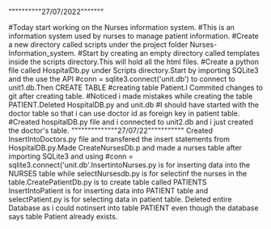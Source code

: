   """"""""""27/07/2022"""""""
  
#Today  start working on the Nurses information system.
#This is an information system used by nurses to manage patient information.
#Create a new directory called scripts under the project folder Nurses-Information_system.
#Start by creating an empty directory called templates inside the scripts directory.This will hold all the html files.
#Create a python file called HospitalDb.py under Scripts directory.Start by importing SQLite3 and the use the API 
#conn = sqlite3.connect('unit.db') to connect to unit1.db.Then CREATE TABLE 
#creating table Patient.I Commited changes to git after creating table.
#Noticed i made mistakes while creating the table PATIENT.Deleted HospitalDB.py and unit.db
#I should have started with the doctor table so that i can use doctor id as foreign key in patient table.
#Created hospitalDB.py file and i connected to unit2.db and i just created the doctor's table.
""""""""""""""27/07/22"""""""""""
Created InsertIntoDoctors.py file and transfered the insert statements from HospitalDB.py.Made CreateNursesDb.p and made a nurses table
after importing SQLite3 and using #conn = sqlite3.connect('unit.db'.InsertintoNurses.py is for inserting data into the NURSES 
table while selectNursesdb.py is for selectinf the nurses in the table.CreatePatientDb.py is to create table called PATIENTS
InsertIntoPatient is for inserting data into PATIENT table and selectPatient.py is for selecting
data in patient table.
Deleted entire Database as i could notinsert into table PATIENT even though the database says table Patient already exists.